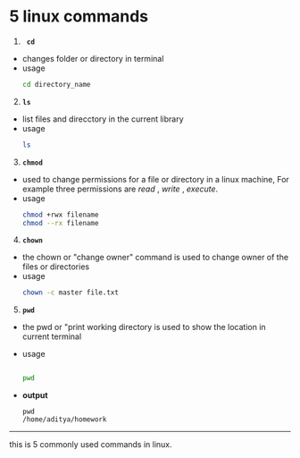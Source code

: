 # 5 linux commands

1. **` cd`**
- changes folder or directory in terminal
- usage
    ```bash
    cd directory_name
    ```

2. **`ls`**
- list files and direcctory in the current library
- usage
    ```bash
    ls 
    ```

3. **`chmod`**
- used to change permissions for a file or directory in a linux machine, For example three permissions are *read* , *write* , *execute*.
- usage 
  ```bash
  chmod +rwx filename
  chmod --rx filename
  ```

4. **`chown`**
- the chown or "change owner" command is used to change owner of the files or directories
-  usage
    ```bash
    chown -c master file.txt
    ```
5. **`pwd`**
- the pwd or "print working directory is used to show the location in current terminal
- usage
    ```bash

    pwd 
    ```

- **output**

    ```
    pwd
    /home/aditya/homework

    ```


---

this is 5 commonly used commands in linux.

